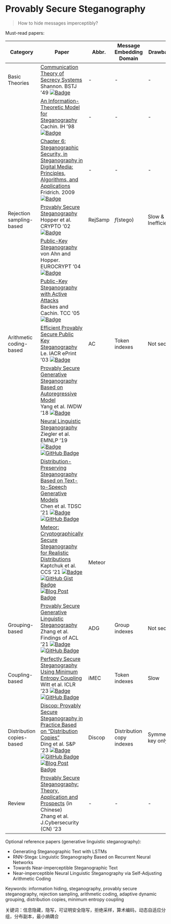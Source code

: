 # Provably Secure Steganography

> How to hide messages imperceptibly?

Must-read papers:

| Category                  | Paper                                                        | Abbr.   | Message Embedding Domain        | Drawbacks |
| ------------------------- | ------------------------------------------------------------ | ------- | -------------------------------- | -------------------------------- |
| Basic Theories            | [Communication Theory of Secrecy Systems](https://doi.org/10.1002/j.1538-7305.1949.tb00928.x)<br />Shannon. BSTJ ’49 [![Badge](https://img.shields.io/badge/dynamic/json?url=https%3A%2F%2Fapi.semanticscholar.org%2Fgraph%2Fv1%2Fpaper%2Fe073a7c5a6418d96fc16d8337a6056a457e75c1e?fields=citationCount&query=citationCount&prefix=cited%20by%20&logo=semanticscholar&label=%20&labelColor=gray&color=blue)](https://www.semanticscholar.org/paper/Communication-theory-of-secrecy-systems-Shannon/e073a7c5a6418d96fc16d8337a6056a457e75c1e) | -       | -                                | -                               |
|                           | [An Information-Theoretic Model for Steganography](https://link.springer.com/chapter/10.1007/3-540-49380-8_21)<br />Cachin. IH ’98 [![Badge](https://img.shields.io/badge/dynamic/json?url=https%3A%2F%2Fapi.semanticscholar.org%2Fgraph%2Fv1%2Fpaper%2Fc882cfe0f616b795839c56713e56d7a4c09c76ee?fields=citationCount&query=citationCount&prefix=cited%20by%20&logo=semanticscholar&label=%20&labelColor=gray&color=blue)](https://www.semanticscholar.org/paper/An-information-theoretic-model-for-steganography-Cachin/c882cfe0f616b795839c56713e56d7a4c09c76ee) | -       | -                                | -                               |
|                           | [Chapter 6: Steganographic Security, in Steganography in Digital Media: Principles, Algorithms, and Applications](https://www.cambridge.org/core/books/abs/steganography-in-digital-media/steganographic-security/6D55F5D8853989B0A02BDD6C542EC74A)<br />Fridrich. 2009 [![Badge](https://img.shields.io/badge/dynamic/json?url=https%3A%2F%2Fapi.semanticscholar.org%2Fgraph%2Fv1%2Fpaper%2Fb6749876c0b6eedbd4a410ffc214e04bc415fa43?fields=citationCount&query=citationCount&prefix=cited%20by%20&logo=semanticscholar&label=%20&labelColor=gray&color=blue)](https://www.semanticscholar.org/paper/Steganography-in-Digital-Media%3A-Principles%2C-and-Fridrich/b6749876c0b6eedbd4a410ffc214e04bc415fa43) | -       | -                                | -                               |
| Rejection sampling-based  | [Provably Secure Steganography](https://link.springer.com/chapter/10.1007/3-540-45708-9_6)<br />Hopper et al. CRYPTO ’02 [![Badge](https://img.shields.io/badge/dynamic/json?url=https%3A%2F%2Fapi.semanticscholar.org%2Fgraph%2Fv1%2Fpaper%2F42b58b197534300ad27f3ef7fed17f7d11e8b2ce?fields=citationCount&query=citationCount&prefix=cited%20by%20&logo=semanticscholar&label=%20&labelColor=gray&color=blue)](https://www.semanticscholar.org/paper/Provably-Secure-Steganography-Hopper-Ahn/42b58b197534300ad27f3ef7fed17f7d11e8b2ce) | RejSamp | $f \left(\mathrm{stego} \right)$ | Slow & Inefficient |
|                           | [Public-Key Steganography](https://link.springer.com/chapter/10.1007/978-3-540-24676-3_20)<br />von Ahn and Hopper. EUROCRYPT ’04 [![Badge](https://img.shields.io/badge/dynamic/json?url=https%3A%2F%2Fapi.semanticscholar.org%2Fgraph%2Fv1%2Fpaper%2Ff3ef51dabfa62571d5bddebb31c6ac31ccf349fd?fields=citationCount&query=citationCount&prefix=cited%20by%20&logo=semanticscholar&label=%20&labelColor=gray&color=blue)](https://www.semanticscholar.org/paper/Public-Key-Steganography-Ahn-Hopper/f3ef51dabfa62571d5bddebb31c6ac31ccf349fd) |         |                                  |                                  |
|                           | [Public-Key Steganography with Active Attacks](https://link.springer.com/chapter/10.1007/978-3-540-30576-7_12)<br />Backes and Cachin. TCC ’05 [![Badge](https://img.shields.io/badge/dynamic/json?url=https%3A%2F%2Fapi.semanticscholar.org%2Fgraph%2Fv1%2Fpaper%2F21908bf852a34c29041ee06534b011f8c99797c7?fields=citationCount&query=citationCount&prefix=cited%20by%20&logo=semanticscholar&label=%20&labelColor=gray&color=blue)](https://www.semanticscholar.org/paper/Public-Key-Steganography-with-Active-Attacks-Backes-Cachin/21908bf852a34c29041ee06534b011f8c99797c7) |         |                                  |                                  |
| Arithmetic coding-based   | [Efficient Provably Secure Public Key Steganography](https://eprint.iacr.org/2003/156)<br />Le. IACR ePrint ’03 [![Badge](https://img.shields.io/badge/dynamic/json?url=https%3A%2F%2Fapi.semanticscholar.org%2Fgraph%2Fv1%2Fpaper%2F925fd3f5bbd0a4c4ac44d03b61e3845c0fd05b27?fields=citationCount&query=citationCount&prefix=cited%20by%20&logo=semanticscholar&label=%20&labelColor=gray&color=blue)](https://www.semanticscholar.org/paper/Efficient-Provably-Secure-Public-Key-Steganography-Le/925fd3f5bbd0a4c4ac44d03b61e3845c0fd05b27) | AC      | Token indexes                    | Not secure |
|                           | [Provably Secure Generative Steganography Based on Autoregressive Model](https://link.springer.com/chapter/10.1007/978-3-030-11389-6_5)<br />Yang et al. IWDW ’18 [![Badge](https://img.shields.io/badge/dynamic/json?url=https%3A%2F%2Fapi.semanticscholar.org%2Fgraph%2Fv1%2Fpaper%2F4652469918da9b5bcafb25ae4287ffc400837812?fields=citationCount&query=citationCount&prefix=cited%20by%20&logo=semanticscholar&label=%20&labelColor=gray&color=blue)](https://www.semanticscholar.org/paper/Provably-Secure-Generative-Steganography-Based-on-Yang-Chen/4652469918da9b5bcafb25ae4287ffc400837812) |         |                                  |  |
|                           | [Neural Linguistic Steganography](https://aclanthology.org/D19-1115/)<br />Ziegler et al. EMNLP ’19 [![Badge](https://img.shields.io/badge/dynamic/json?url=https%3A%2F%2Fapi.semanticscholar.org%2Fgraph%2Fv1%2Fpaper%2F531dfe5f0ca4cf588f49b0cb4dac06a69672273b?fields=citationCount&query=citationCount&prefix=cited%20by%20&logo=semanticscholar&label=%20&labelColor=gray&color=blue)](https://www.semanticscholar.org/paper/Neural-Linguistic-Steganography-Ziegler-Deng/531dfe5f0ca4cf588f49b0cb4dac06a69672273b)<br />[![GitHub Badge](https://img.shields.io/github/stars/harvardnlp/NeuralSteganography)](https://github.com/harvardnlp/NeuralSteganography) |         |                                  |                                  |
|                           | [Distribution-Preserving Steganography Based on Text-to-Speech Generative Models](https://ieeexplore.ieee.org/document/9477049)<br />Chen et al. TDSC ’21 [![Badge](https://img.shields.io/badge/dynamic/json?url=https%3A%2F%2Fapi.semanticscholar.org%2Fgraph%2Fv1%2Fpaper%2Fe0ab3c9d9cd0583758eea9a5ba9f949863fc1ce0?fields=citationCount&query=citationCount&prefix=cited%20by%20&logo=semanticscholar&label=%20&labelColor=gray&color=blue)](https://www.semanticscholar.org/paper/Distribution-Preserving-Steganography-Based-on-Chen-Zhou/e0ab3c9d9cd0583758eea9a5ba9f949863fc1ce0)<br />[![GitHub Badge](https://img.shields.io/github/stars/coriverchen/ProvablySecureSteganography)](https://github.com/coriverchen/ProvablySecureSteganography) |         |                                  |                                  |
|                           | [Meteor: Cryptographically Secure Steganography for Realistic Distributions](https://dl.acm.org/doi/abs/10.1145/3460120.3484550)<br />Kaptchuk et al. CCS ’21 [![Badge](https://img.shields.io/badge/dynamic/json?url=https%3A%2F%2Fapi.semanticscholar.org%2Fgraph%2Fv1%2Fpaper%2F373945fb9fb6246ae1da71874f40c83b4b1fcf5f?fields=citationCount&query=citationCount&prefix=cited%20by%20&logo=semanticscholar&label=%20&labelColor=gray&color=blue)](https://www.semanticscholar.org/paper/Meteor%3A-Cryptographically-Secure-Steganography-for-Kaptchuk-Jois/373945fb9fb6246ae1da71874f40c83b4b1fcf5f)<br />[![GitHub Gist Badge](https://img.shields.io/github/gist/stars/ec8603b711ff61e09167d8fef37c9b86)](https://gist.github.com/tusharjois/ec8603b711ff61e09167d8fef37c9b86) [![Blog Post Badge](https://img.shields.io/badge/blog_post-red)](https://meteorfrom.space/) | Meteor  |                                  |                                  |
| Grouping-based            | [Provably Secure Generative Linguistic Steganography](https://aclanthology.org/2021.findings-acl.268/)<br />Zhang et al. Findings of ACL ’21 [![Badge](https://img.shields.io/badge/dynamic/json?url=https%3A%2F%2Fapi.semanticscholar.org%2Fgraph%2Fv1%2Fpaper%2F8068a409f014b2f5c51f8579ce2f75d00b329515?fields=citationCount&query=citationCount&prefix=cited%20by%20&logo=semanticscholar&label=%20&labelColor=gray&color=blue)](https://www.semanticscholar.org/paper/Provably-Secure-Generative-Linguistic-Steganography-Zhang-Yang/8068a409f014b2f5c51f8579ce2f75d00b329515)<br />[![GitHub Badge](https://img.shields.io/github/stars/Mhzzzzz/ADG-steganography)](https://github.com/Mhzzzzz/ADG-steganography) | ADG     | Group indexes                    | Not secure |
| Coupling-based            | [Perfectly Secure Steganography Using Minimum Entropy Coupling](https://openreview.net/forum?id=HQ67mj5rJdR)<br />Witt et al. ICLR ’23 [![Badge](https://img.shields.io/badge/dynamic/json?url=https%3A%2F%2Fapi.semanticscholar.org%2Fgraph%2Fv1%2Fpaper%2F789df3835224ca1feaa6e5bca69500c86c849d96?fields=citationCount&query=citationCount&prefix=cited%20by%20&logo=semanticscholar&label=%20&labelColor=gray&color=blue)](https://www.semanticscholar.org/paper/Perfectly-Secure-Steganography-Using-Minimum-Witt-Sokota/789df3835224ca1feaa6e5bca69500c86c849d96)<br />[![GitHub Badge](https://img.shields.io/github/stars/schroederdewitt/perfectly-secure-steganography)](https://github.com/schroederdewitt/perfectly-secure-steganography) | iMEC    | Token indexes | Slow |
| Distribution copies-based | [Discop: Provably Secure Steganography in Practice Based on “Distribution Copies”](https://doi.org/10.1109/SP46215.2023.10179287)<br />Ding et al. S&P ’23 [![Badge](https://img.shields.io/badge/dynamic/json?url=https%3A%2F%2Fapi.semanticscholar.org%2Fgraph%2Fv1%2Fpaper%2F200526f0cfaf9ac9e452890b3ef7bc1a4b42c98a?fields=citationCount&query=citationCount&prefix=cited%20by%20&logo=semanticscholar&label=%20&labelColor=gray&color=blue)](https://www.semanticscholar.org/paper/Discop%3A-Provably-Secure-Steganography-in-Practice-Ding-Chen/200526f0cfaf9ac9e452890b3ef7bc1a4b42c98a)<br />[![GitHub Badge](https://img.shields.io/github/stars/comydream/Discop)](https://github.com/comydream/Discop) [![Blog Post Badge](https://img.shields.io/badge/blog_post_%28in_Chinese%29-red)](https://comydream.github.io/2023/06/07/discop-sp23/) | Discop  | Distribution copy indexes        | Symmetric-key only |
| Review                    | [Provably Secure Steganography: Theory, Application and Prospects](http://www.journalofcybersec.com/EN/Y2023/V1/I1/38) (in Chinese)<br />Zhang et al. J.Cybersecurity (CN) ’23 | - |  -                               |  -                              |

Optional reference papers (generative linguistic steganography):

- Generating Steganographic Text with LSTMs
- RNN-Stega: Linguistic Steganography Based on Recurrent Neural Networks
- Towards Near-imperceptible Steganographic Text
- Near-imperceptible Neural Linguistic Steganography via Self-Adjusting Arithmetic Coding

Keywords: information hiding, steganography, provably secure steganography, rejection sampling, arithmetic coding, adaptive dynamic grouping, distribution copies, minimum entropy coupling

关键词：信息隐藏，隐写，可证明安全隐写，拒绝采样，算术编码，动态自适应分组，分布副本，最小熵耦合
